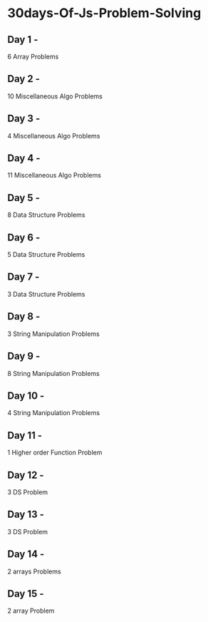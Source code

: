 # 30days-Of-Js-Problem-Solving

## Day 1 - 
6 Array Problems 



## Day 2 - 
10 Miscellaneous Algo Problems 



## Day 3 - 
4 Miscellaneous Algo Problems 



## Day 4 - 
11 Miscellaneous Algo Problems 



## Day 5 - 
8 Data Structure Problems 



## Day 6 - 
5 Data Structure Problems 


## Day 7 - 
3 Data Structure Problems 



## Day 8 - 
3 String Manipulation Problems 



## Day 9 - 
8 String Manipulation Problems 



## Day 10 - 
4 String Manipulation Problems 



## Day 11 - 
1 Higher order Function Problem



## Day 12 - 
3 DS Problem



## Day 13 - 
3 DS Problem


## Day 14 - 
2 arrays Problems



## Day 15 - 
2 array Problem



